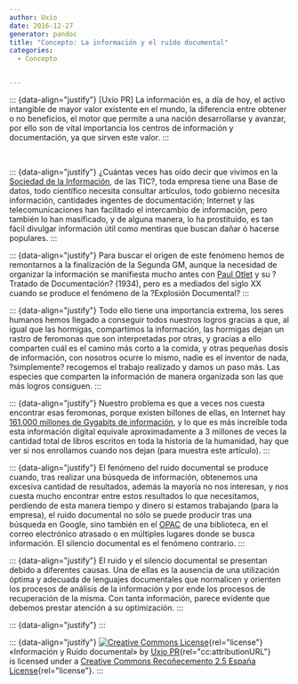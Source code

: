 ```yaml
---
author: Uxío
date: 2016-12-27
generator: pandoc
title: "Concepto: La información y el ruído documental"
categories:
  - Concepto


---
```




::: {data-align="justify"}
\[Uxío PR\] La información es, a día de hoy, el activo intangible de
mayor valor existente en el mundo, la diferencia entre obtener o no
beneficios, el motor que permite a una nación desarrollarse y avanzar,
por ello son de vital importancia los centros de información y
documentación, ya que sirven este valor.
:::

 

::: {data-align="justify"}
¿Cuántas veces has oído decir que vivimos en la [Sociedad de la
Información](http://www.sociedadelainformacion.com/), de las TIC?, toda
empresa tiene una Base de datos, todo científico necesita consultar
artículos, todo gobierno necesita información, cantidades ingentes de
documentación; Internet y las telecomunicaciones han facilitado el
intercambio de información, pero también lo han masificado, y de alguna
manera, lo ha prostituido, es tan fácil divulgar información útil como
mentiras que buscan dañar ó hacerse populares.
:::

::: {data-align="justify"}
Para buscar el origen de este fenómeno hemos de remontarnos a la
finalización de la Segunda GM, aunque la necesidad de organizar la
información se manifiesta mucho antes con [Paul
Otlet](http://es.wikipedia.org/wiki/Paul_Otlet) y su ?Tratado de
Documentación? (1934), pero es a mediados del siglo XX cuando se produce
el fenómeno de la ?Explosión Documental?
:::

::: {data-align="justify"}
Todo ello tiene una importancia extrema, los seres humanos hemos llegado
a conseguir todos nuestros logros gracias a que, al igual que las
hormigas, compartimos la información, las hormigas dejan un rastro de
feromonas que son interpretadas por otras, y gracias a ello comparten
cuál es el camino más corto a la comida, y otras pequeñas dosis de
información, con nosotros ocurre lo mismo, nadie es el inventor de nada,
?simplemente? recogemos el trabajo realizado y damos un paso más. Las
especies que comparten la información de manera organizada son las que
más logros consiguen.
:::

::: {data-align="justify"}
Nuestro problema es que a veces nos cuesta encontrar esas feromonas,
porque existen billones de ellas, en Internet hay [161,000 millones de
Gygabits de
información](http://click2check.wordpress.com/2007/07/04/%C3%82%C2%BFque-cantidad-de-informacion-tiene-internet/),
y lo que es más increíble toda esta información digital equivale
aproximadamente a 3 millones de veces la cantidad total de libros
escritos en toda la historia de la humanidad, hay que ver si nos
enrollamos cuando nos dejan (para muestra este artículo).
:::

::: {data-align="justify"}
El fenómeno del ruido documental se produce cuando, tras realizar una
búsqueda de información, obtenemos una excesiva cantidad de resultados,
además la mayoría no nos interesan, y nos cuesta mucho encontrar entre
estos resultados lo que necesitamos, perdiendo de esta manera tiempo y
dinero si estamos trabajando (para la empresa), el ruido documental no
sólo se puede producir tras una búsqueda en Google, sino también en el
[OPAC](http://rebiun.crue.org/cgi-bin/abnetop/X16918/ID1990295686?ACC=101)
de una biblioteca, en el correo electrónico atrasado o en múltiples
lugares donde se busca información. El silencio documental es el
fenómeno contrario.
:::

::: {data-align="justify"}
El ruido y el silencio documental se presentan debido a diferentes
causas. Una de ellas es la ausencia de una utilización óptima y adecuada
de lenguajes documentales que normalicen y orienten los procesos de
análisis de la información y por ende los procesos de recuperación de la
misma. Con tanta información, parece evidente que debemos prestar
atención a su optimización.
:::

::: {data-align="justify"}
:::

::: {data-align="justify"}
[![Creative Commons
License](http://i.creativecommons.org/l/by/2.5/es/80x15.png)](http://creativecommons.org/licenses/by/2.5/es/){rel="license"}
«Información y Ruído documental» by [Uxio
PR](http://www.blogger.com/profile/16561070545784607328){rel="cc:attributionURL"}\
is licensed under a [Creative Commons Recoñecemento 2.5 España
License](http://creativecommons.org/licenses/by/2.5/es/){rel="license"}.
:::
